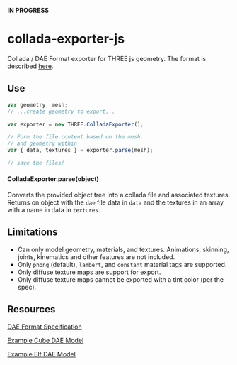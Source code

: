 **IN PROGRESS**

# collada-exporter-js

Collada / DAE Format exporter for THREE js geometry. The format is described [here](https://www.khronos.org/collada/).

## Use

```js
var geometry, mesh;
// ...create geometry to export...

var exporter = new THREE.ColladaExporter();

// Form the file content based on the mesh
// and geometry within
var { data, textures } = exporter.parse(mesh);

// save the files!

```

#### ColladaExporter.parse(object)

Converts the provided object tree into a collada file and associated textures. Returns on object with the `dae` file data in `data` and the textures in an array with a name in data in `textures`.

## Limitations

- Can only model geometry, materials, and textures. Animations, skinning, joints, kinematics and other features are not included.
- Only `phong` (default), `lambert`, and `constant` material tags are supported.
- Only diffuse texture maps are support for export.
- Only diffuse texture maps cannot be exported with a tint color (per the spec).

## Resources
[DAE Format Specification](https://www.khronos.org/collada/)

[Example Cube DAE Model](http://gis.zcu.cz/projekty/3DGIS/HelloCube/DAE/dae.html)

[Example Elf DAE Model](https://github.com/mrdoob/three.js/tree/dev/examples/models/collada/elf)
